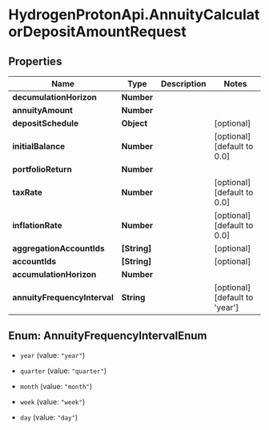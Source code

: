 # HydrogenProtonApi.AnnuityCalculatorDepositAmountRequest

## Properties
Name | Type | Description | Notes
------------ | ------------- | ------------- | -------------
**decumulationHorizon** | **Number** |  | 
**annuityAmount** | **Number** |  | 
**depositSchedule** | **Object** |  | [optional] 
**initialBalance** | **Number** |  | [optional] [default to 0.0]
**portfolioReturn** | **Number** |  | 
**taxRate** | **Number** |  | [optional] [default to 0.0]
**inflationRate** | **Number** |  | [optional] [default to 0.0]
**aggregationAccountIds** | **[String]** |  | [optional] 
**accountIds** | **[String]** |  | [optional] 
**accumulationHorizon** | **Number** |  | 
**annuityFrequencyInterval** | **String** |  | [optional] [default to 'year']


<a name="AnnuityFrequencyIntervalEnum"></a>
## Enum: AnnuityFrequencyIntervalEnum


* `year` (value: `"year"`)

* `quarter` (value: `"quarter"`)

* `month` (value: `"month"`)

* `week` (value: `"week"`)

* `day` (value: `"day"`)




